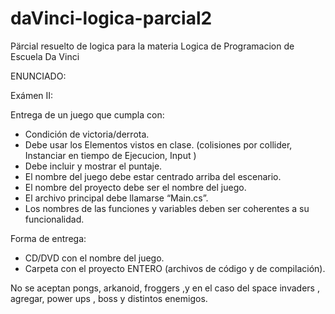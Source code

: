 # daVinci-logica-parcial2
Pärcial resuelto de logica para la materia Logica de Programacion de Escuela Da Vinci

ENUNCIADO:

Exámen II:

Entrega de un juego que cumpla con:
-	Condición de victoria/derrota.
-	Debe usar los Elementos vistos en clase.
(colisiones por collider, Instanciar en tiempo de Ejecucion, Input )
-	Debe incluir y mostrar el puntaje.
-	El nombre del juego debe estar centrado arriba del escenario.
-	El nombre del proyecto debe ser el nombre del juego.
-	El archivo principal debe llamarse “Main.cs”.
-	Los nombres de las funciones y variables deben ser coherentes a su funcionalidad.

Forma de entrega:
-	CD/DVD con el nombre del juego.
-	Carpeta con el proyecto ENTERO (archivos de código y de compilación).

No se aceptan pongs, arkanoid, froggers ,y en el caso del space invaders , agregar, power ups , boss y distintos enemigos. 
